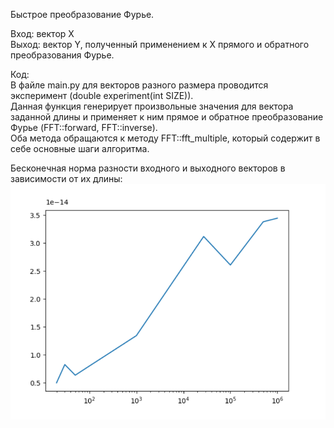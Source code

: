 Быстрое преобразование Фурье.  

Вход: вектор X  
Выход: вектор Y, полученный применением к X прямого и обратного преобразования Фурье.  

Код:  
В файле main.py для векторов разного размера проводится эксперимент (double experiment(int SIZE)).  
Данная функция генерирует произвольные значения для вектора заданной длины и применяет к ним прямое и обратное преобразование Фурье (FFT::forward, FFT::inverse).  
Оба метода обращаются к методу FFT::fft_multiple, который содержит в себе основные шаги алгоритма.  

Бесконечная норма разности входного и выходного векторов в зависимости от их длины:  
![Бесконечная норма разности входного и выходного векторов в зависимости от их длины](figure.png)
